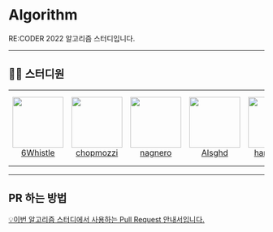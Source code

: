 # Algorithm
RE:CODER 2022 알고리즘 스터디입니다.

---
## 🧑‍💻 스터디원
<table>
    <tr height="150px">
        <td align="center" width="130px">
            <a href="https://github.com/6Whistle"><img height="100px" width="100px" src="https://avatars.githubusercontent.com/u/78692304?v=4"/></a>
            <br/>
            <a href="https://github.com/6Whistle">6Whistle</a>
        </td>
        <td align="center" width="130px">
            <a href="https://github.com/chopmozzi"><img height="100px" width="100px" src="https://avatars.githubusercontent.com/u/44396392?v=4"/></a>
            <br/>
            <a href="https://github.com/chopmozzi">chopmozzi</a>
        </td>
        <td align="center" width="130px">
            <a href="https://github.com/nagnero"><img height="100px" width="100px" src="https://avatars.githubusercontent.com/u/96233261?v=4"/></a>
            <br/>
            <a href="https://github.com/nagnero">nagnero</a>
        </td>
        <td align="center" width="130px">
            <a href="https://github.com/Alsghd"><img height="100px" width="100px" src="https://avatars.githubusercontent.com/u/106859397?v=4"/></a>
            <br/>
            <a href="https://github.com/Alsghd">Alsghd</a>
        </td>
        <td align="center" width="130px">
            <a href="https://github.com/hanoong7"><img height="100px" width="100px" src="https://avatars.githubusercontent.com/u/108854591?v=4"/></a>
            <br/>
            <a href="https://github.com/hanoong7">hanoong7</a>
        </td>
        <td align="center" width="130px">
            <a href="https://github.com/dbfanck"><img height="100px" width="100px" src="https://avatars.githubusercontent.com/u/108846191?v=4"/></a>
            <br/>
            <a href="https://github.com/dbfanck">dbfanck</a>
        <td align="center" width="130px">
            <a href="https://github.com/kimbap02"><img height="100px" width="100px" src="https://avatars.githubusercontent.com/u/108856811?v=4"/></a>
            <br/>
            <a href="https://github.com/kimbap02">kimbap02</a>
        <td align="center" width="130px">
            <a href="https://github.com/moonuckjoo"><img height="100px" width="100px" src="https://avatars.githubusercontent.com/u/108858978?v=4"/></a>
            <br/>
            <a href="https://github.com/moonuckjoo">moonuckjoo</a>
        </td>
        <td align="center" width="130px">
            <a href="https://github.com/SeoeunY"><img height="100px" width="100px" src="https://avatars.githubusercontent.com/u/108858978?v=4"/></a>
            <br/>
            <a href="https://github.com/SeoeunY">SeoeunY</a>
        </td>
    </tr>
</table>

---
## PR 하는 방법
[💡이번 알고리즘 스터디에서 사용하는 Pull Request 안내서입니다.](https://github.com/RE-CODER-2022/Algorithm/blob/main/Pull%20Request%20%EC%95%88%EB%82%B4.pdf)

